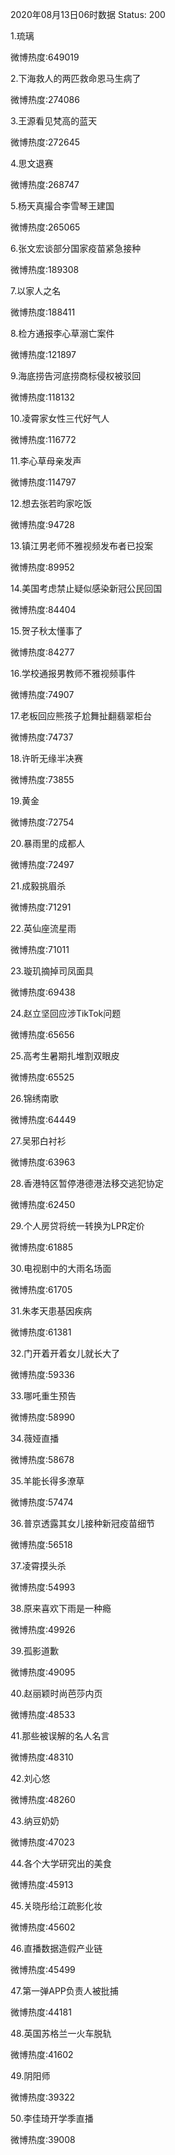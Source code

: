2020年08月13日06时数据
Status: 200

1.琉璃

微博热度:649019

2.下海救人的两匹救命恩马生病了

微博热度:274086

3.王源看见梵高的蓝天

微博热度:272645

4.思文退赛

微博热度:268747

5.杨天真撮合李雪琴王建国

微博热度:265065

6.张文宏谈部分国家疫苗紧急接种

微博热度:189308

7.以家人之名

微博热度:188411

8.检方通报李心草溺亡案件

微博热度:121897

9.海底捞告河底捞商标侵权被驳回

微博热度:118132

10.凌霄家女性三代好气人

微博热度:116772

11.李心草母亲发声

微博热度:114797

12.想去张若昀家吃饭

微博热度:94728

13.镇江男老师不雅视频发布者已投案

微博热度:89952

14.美国考虑禁止疑似感染新冠公民回国

微博热度:84404

15.贺子秋太懂事了

微博热度:84277

16.学校通报男教师不雅视频事件

微博热度:74907

17.老板回应熊孩子尬舞扯翻翡翠柜台

微博热度:74737

18.许昕无缘半决赛

微博热度:73855

19.黄金

微博热度:72754

20.暴雨里的成都人

微博热度:72497

21.成毅挑眉杀

微博热度:71291

22.英仙座流星雨

微博热度:71011

23.璇玑摘掉司凤面具

微博热度:69438

24.赵立坚回应涉TikTok问题

微博热度:65656

25.高考生暑期扎堆割双眼皮

微博热度:65525

26.锦绣南歌

微博热度:64449

27.吴邪白衬衫

微博热度:63963

28.香港特区暂停港德港法移交逃犯协定

微博热度:62450

29.个人房贷将统一转换为LPR定价

微博热度:61885

30.电视剧中的大雨名场面

微博热度:61705

31.朱孝天患基因疾病

微博热度:61381

32.门开着开着女儿就长大了

微博热度:59336

33.哪吒重生预告

微博热度:58990

34.薇娅直播

微博热度:58678

35.羊能长得多潦草

微博热度:57474

36.普京透露其女儿接种新冠疫苗细节

微博热度:56518

37.凌霄摸头杀

微博热度:54993

38.原来喜欢下雨是一种瘾

微博热度:49926

39.孤影道歉

微博热度:49095

40.赵丽颖时尚芭莎内页

微博热度:48533

41.那些被误解的名人名言

微博热度:48310

42.刘心悠

微博热度:48260

43.纳豆奶奶

微博热度:47023

44.各个大学研究出的美食

微博热度:45913

45.关晓彤给江疏影化妆

微博热度:45602

46.直播数据造假产业链

微博热度:45499

47.第一弹APP负责人被批捕

微博热度:44181

48.英国苏格兰一火车脱轨

微博热度:41602

49.阴阳师

微博热度:39322

50.李佳琦开学季直播

微博热度:39008

